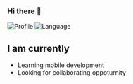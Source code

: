 ### Hi there 👋
![Profile](https://github-profile-summary-cards.vercel.app/api/cards/profile-details?username=sherwin-77&theme=2077)
![Language](https://github-profile-summary-cards.vercel.app/api/cards/repos-per-language?username=sherwin-77&theme=2077)
## I am currently
- Learning mobile development
- Looking for collaborating oppoturnity
